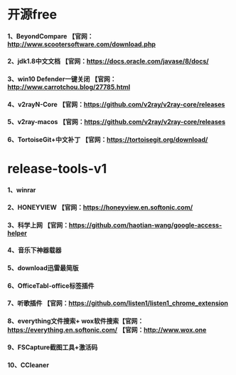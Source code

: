 # 开源free
#### 1、BeyondCompare 【官网：http://www.scootersoftware.com/download.php
#### 2、jdk1.8中文文档 【官网：https://docs.oracle.com/javase/8/docs/
#### 3、win10 Defender一键关闭 【官网：http://www.carrotchou.blog/27785.html
#### 4、v2rayN-Core 【官网：https://github.com/v2ray/v2ray-core/releases
#### 5、v2ray-macos 【官网：https://github.com/v2ray/v2ray-core/releases
#### 6、TortoiseGit+中文补丁 【官网：https://tortoisegit.org/download/
# release-tools-v1
#### 1、winrar
#### 2、HONEYVIEW 【官网：https://honeyview.en.softonic.com/
#### 3、科学上网 【官网：https://github.com/haotian-wang/google-access-helper
#### 4、音乐下神器载器
#### 5、download迅雷最简版
#### 6、OfficeTabl-office标签插件
#### 7、听歌插件 【官网：https://github.com/listen1/listen1_chrome_extension
#### 8、everything文件搜索+ wox软件搜索【官网：https://everything.en.softonic.com/ 【官网：http://www.wox.one
#### 9、FSCapture截图工具+激活码
#### 10、CCleaner
